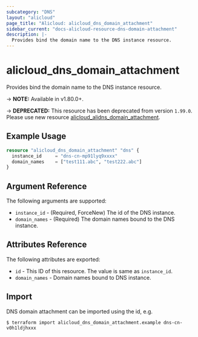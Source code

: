 ```yaml
---
subcategory: "DNS"
layout: "alicloud"
page_title: "Alicloud: alicloud_dns_domain_attachment"
sidebar_current: "docs-alicloud-resource-dns-domain-attachment"
description: |-
  Provides bind the domain name to the DNS instance resource.
---
```


# alicloud\_dns\_domain\_attachment

Provides bind the domain name to the DNS instance resource.

-> **NOTE:** Available in v1.80.0+.

-> **DEPRECATED:**  This resource has been deprecated from version `1.99.0`. Please use new resource [alicloud_alidns_domain_attachment](https://www.terraform.io/docs/providers/alicloud/r/alidns_domain_attachment).

## Example Usage

```terraform
resource "alicloud_dns_domain_attachment" "dns" {
  instance_id     = "dns-cn-mp91lyq9xxxx"
  domain_names    = ["test111.abc", "test222.abc"]
}
```
## Argument Reference

The following arguments are supported:

* `instance_id` - (Required, ForceNew) The id of the DNS instance.
* `domain_names` - (Required) The domain names bound to the DNS instance.

## Attributes Reference

The following attributes are exported:

* `id` - This ID of this resource. The value is same as `instance_id`. 
* `domain_names` - Domain names bound to DNS instance.

## Import

DNS domain attachment can be imported using the id, e.g.

```shell
$ terraform import alicloud_dns_domain_attachment.example dns-cn-v0h1ldjhxxx
```
